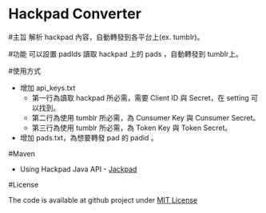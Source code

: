 Hackpad Converter
==============

#主旨
解析 hackpad 內容，自動轉發到各平台上(ex. tumblr)。

#功能
可以設置 padIds 讀取 hackpad 上的 pads ，自動轉發到 tumblr上。

#使用方式

* 增加 api_keys.txt
	* 第一行為讀取 hackpad 所必需，需要 Client ID 與 Secret，在 setting 可以找到。
	* 第二行為使用 tumblr 所必需，為 Cunsumer Key 與 Cunsumer Secret。
	* 第三行為使用 tumblr 所必需，為 Token Key 與 Token Secret。
* 增加 pads.txt，為想要轉發 pad 的 padid 。

#Maven

* Using Hackpad Java API - [Jackpad](https://github.com/jessy1092/jackpad)

#License

The code is available at github project under [MIT License](https://github.com/jessy1092/Hackpad-Converter/blob/master/LICENSE)